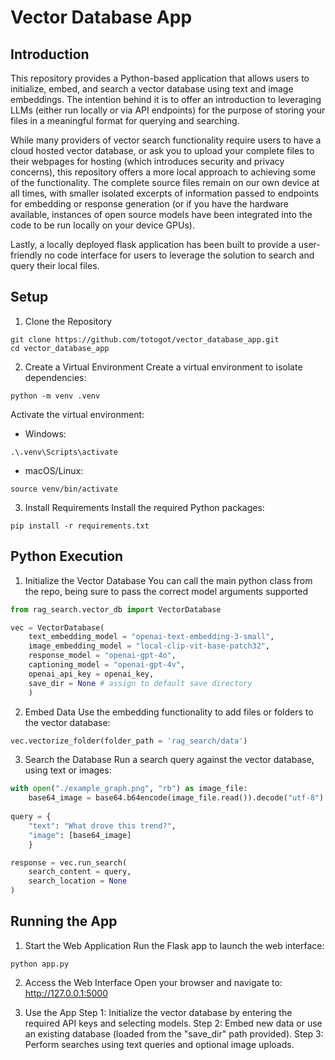 # Vector Database App

## Introduction
This repository provides a Python-based application that allows users to initialize, embed, and search a vector database using text and image embeddings. The intention behind it is to offer an introduction to leveraging LLMs (either run locally or via API endpoints) for the purpose of storing your files in a meaningful format for querying and searching. 

While many providers of vector search functionality require users to have a cloud hosted vector database, or ask you to upload your complete files to their webpages for hosting (which introduces security and privacy concerns), this repository offers a more local approach to achieving some of the functionality. The complete source files remain on our own device at all times, with smaller isolated excerpts of information passed to endpoints for embedding or response generation (or if you have the hardware available, instances of open source models have been integrated into the code to be run locally on your device GPUs).

Lastly, a locally deployed flask application has been built to provide a user-friendly no code interface for users to leverage the solution to search and query their local files.

## Setup
1. Clone the Repository
```unset
git clone https://github.com/totogot/vector_database_app.git
cd vector_database_app
```

2. Create a Virtual Environment
Create a virtual environment to isolate dependencies:
```
python -m venv .venv
```

Activate the virtual environment:

- Windows:
```
.\.venv\Scripts\activate
```

- macOS/Linux:
```
source venv/bin/activate
```

3. Install Requirements
Install the required Python packages:
```
pip install -r requirements.txt
```

## Python Execution
1. Initialize the Vector Database
You can call the main python class from the repo, being sure to pass the correct model arguments supported
```python
from rag_search.vector_db import VectorDatabase

vec = VectorDatabase(
    text_embedding_model = "openai-text-embedding-3-small",
    image_embedding_model = "local-clip-vit-base-patch32",
    response_model = "openai-gpt-4o",
    captioning_model = "openai-gpt-4v",
    openai_api_key = openai_key,
    save_dir = None # assign to default save directory
    )
```

2. Embed Data
Use the embedding functionality to add files or folders to the vector database:
```python
vec.vectorize_folder(folder_path = 'rag_search/data')
```

3. Search the Database
Run a search query against the vector database, using text or images:
```python
with open("./example_graph.png", "rb") as image_file:
    base64_image = base64.b64encode(image_file.read()).decode("utf-8")
    
query = {
    "text": "What drove this trend?",
    "image": [base64_image]
    }

response = vec.run_search(
    search_content = query, 
    search_location = None
)
```

## Running the App
1. Start the Web Application
Run the Flask app to launch the web interface:
```
python app.py
```

2. Access the Web Interface
Open your browser and navigate to:
http://127.0.0.1:5000

3. Use the App
Step 1: Initialize the vector database by entering the required API keys and selecting models.
Step 2: Embed new data or use an existing database (loaded from the "save_dir" path provided).
Step 3: Perform searches using text queries and optional image uploads.